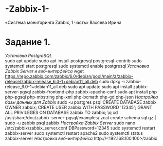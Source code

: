 # -Zabbix-1-
«Система мониторинга Zabbix, 1 часть» Васяева Ирина
# Задание 1.
*Установка PostgreSQL* <br/>
   sudo apt update
   sudo apt install postgresql postgresql-contrib
   sudo systemctl start postgresql
   sudo systemctl enable postgresql
*Установка Zabbix Server и веб-интерфейса*
   wget https://repo.zabbix.com/zabbix/6.0/debian/pool/main/z/zabbix-release/zabbix-release_6.0-1+debian11_all.deb
   sudo dpkg -i zabbix-release_6.0-1+debian11_all.deb
   sudo apt update
   sudo apt install zabbix-server-pgsql zabbix-frontend-php zabbix-apache-conf
   sudo apt install php php-pgsql php-mbstring php-xml php-bcmath php-gd php-json
*Настройка базы данных для Zabbix*
   sudo -u postgres psql
   CREATE DATABASE zabbix OWNER zabbix;
   CREATE USER zabbix WITH PASSWORD '12345';
   GRANT ALL PRIVILEGES ON DATABASE zabbix TO zabbix;
   \q
   cd /usr/share/doc/zabbix-server-pgsql/examples/
   zcat create schema.sql.gz | sudo -u zabbix psql zabbix
*Настройка Zabbix Server*
   sudo nano /etc/zabbix/zabbix_server.conf
   DBPassword=12345
   sudo systemctl restart zabbix-server
   sudo systemctl restart apache2
   sudo systemctl status zabbix-server
*Настройка веб-интерфейса*
   http://<192.168.100.100>/zabbix
